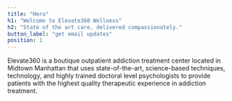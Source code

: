 ```yaml
---
title: "Hero"
h1: "Welcome to Elevate360 Wellness"
h2: "State of the art care, delivered compassionately."
button_label: "get email updates"
position: 1
---
```


Elevate360 is a boutique outpatient addiction treatment center located in Midtown Manhattan that uses state-of-the-art, science-based techniques, technology, and highly trained doctoral level psychologists to provide patients with the highest quality therapeutic experience in addiction treatment.
